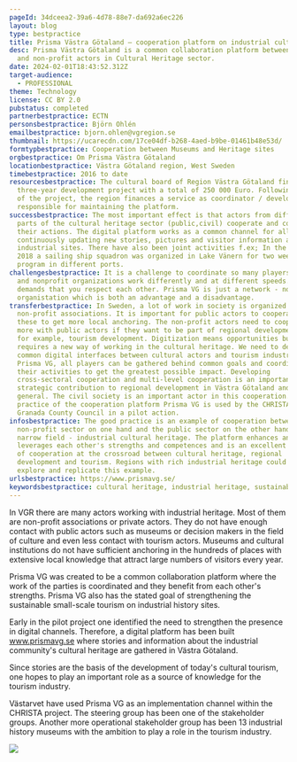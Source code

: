 ```yaml
---
pageId: 34dceea2-39a6-4d78-88e7-da692a6ec226
layout: blog
type: bestpractice
title: Prisma Västra Götaland – cooperation platform on industrial cultural heritage
desc: Prisma Västra Götaland is a common collaboration platform between public
  and non-profit actors in Cultural Heritage sector.
date: 2024-02-01T18:43:52.312Z
target-audience:
  - PROFESSIONAL
theme: Technology
license: CC BY 2.0
pubstatus: completed
partnerbestpractice: ECTN
personsbestpractice: Björn Ohlén
emailbestpractice: bjorn.ohlen@vgregion.se
thumbnail: https://ucarecdn.com/17ce04df-b268-4aed-b9be-01461b48e53d/
formtypbestpractice: Cooperation between Museums and Heritage sites
orgbestpractice: Om Prisma Västra Götaland
locationbestpractice: Västra Götaland region, West Sweden
timebestpractice: 2016 to date
resourcesbestpractice: The cultural board of Region Västra Götaland financed a
  three-year development project with a total of 250 000 Euro. Following the end
  of the project, the region finances a service as coordinator / developer
  responsible for maintaining the platform.
successbestpractice: The most important effect is that actors from different
  parts of the cultural heritage sector (public,civil) cooperate and coordinate
  their actions. The digital platform works as a common channel for all actors,
  continuously updating new stories, pictures and visitor information about
  industrial sites. There have also been joint activities f.ex; In the summer of
  2018 a sailing ship squadron was organized in Lake Vänern for two weeks with
  program in different ports.
challengesbestpractice: It is a challenge to coordinate so many players. Public
  and nonprofit organizations work differently and at different speeds. It
  demands that you respect each other. Prisma VG is just a network - no
  organistation which is both an advantage and a disadvantage.
transferbestpractice: In Sweden, a lot of work in society is organized through
  non-profit associations. It is important for public actors to cooperate with
  these to get more local anchoring. The non-profit actors need to cooperate
  more with public actors if they want to be part of regional development in,
  for example, tourism development. Digitization means opportunities but
  requires a new way of working in the cultural heritage. We need to develop
  common digital interfaces between cultural actors and tourism industry. In
  Prisma VG, all players can be gathered behind common goals and coordinate
  their activities to get the greatest possible impact. Developing
  cross-sectoral cooperation and multi-level cooperation is an important
  strategic contribution to regional development in Västra Götaland and in EU in
  general. The civil society is an important actor in this cooperation. The good
  practice of the cooperation platform Prisma VG is used by the CHRISTA-partner
  Granada County Council in a pilot action.
infosbestpractice: The good practice is an example of cooperation between the
  non-profit sector on one hand and the public sector on the other hand in one
  narrow field - industrial cultural heritage. The platform enhances and
  leverages each other's strengths and competences and is an excellent example
  of cooperation at the crossroad between cultural heritage, regional
  development and tourism. Regions with rich industrial heritage could further
  explore and replicate this example.
urlsbestpractice: https://www.prismavg.se/
keywordsbestpractice: cultural heritage, industrial heritage, sustainability, digitalisation
---
```

In VGR there are many actors working with industrial heritage. Most of them are non-profit associations or private actors. They do not have enough contact with public actors such as museums or decision makers in the field of culture and even less contact with tourism actors. Museums and cultural institutions do not have sufficient anchoring in the hundreds of places with extensive local knowledge that attract large numbers of visitors every year.

Prisma VG was created to be a common collaboration platform where the work of the parties is coordinated and they benefit from each other's strengths. Prisma VG also has the stated goal of strengthening the sustainable small-scale tourism on industrial history sites.

Early in the pilot project one identified the need to strengthen the presence in digital channels. Therefore, a digital platform has been built www.prismavg.se where stories and information about the industrial community's cultural heritage are gathered in Västra Götaland.

Since stories are the basis of the development of today's cultural tourism, one hopes to play an important role as a source of knowledge for the tourism industry.

Västarvet have used Prisma VG as an implementation channel within the CHRISTA project. The steering group has been one of the stakeholder groups. Another more operational stakeholder group has been 13 industrial history museums with the ambition to play a role in the tourism industry.

![](https://ucarecdn.com/41d2d777-1cd2-455b-b2c5-e4c655d315ad/)